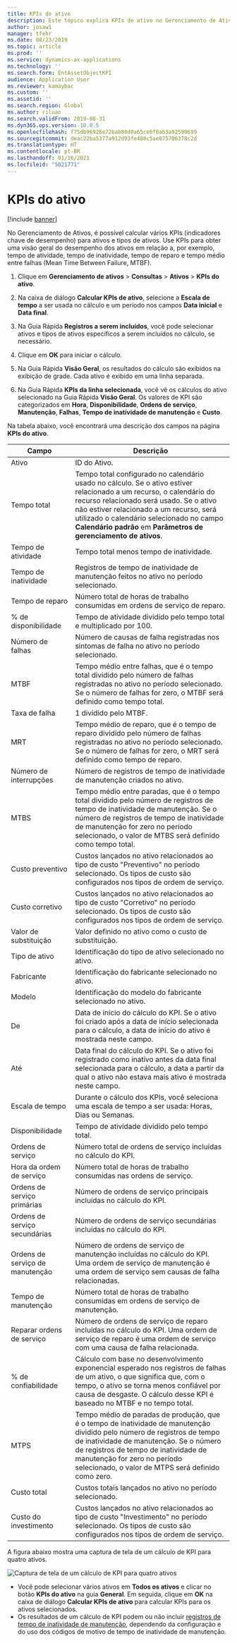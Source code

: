 ```yaml
---
title: KPIs do ativo
description: Este tópico explica KPIs de ativo no Gerenciamento de Ativos.
author: josaw1
manager: tfehr
ms.date: 08/23/2019
ms.topic: article
ms.prod: ''
ms.service: dynamics-ax-applications
ms.technology: ''
ms.search.form: EntAssetObjectKPI
audience: Application User
ms.reviewer: kamaybac
ms.custom: ''
ms.assetid: ''
ms.search.region: Global
ms.author: riluan
ms.search.validFrom: 2019-08-31
ms.dyn365.ops.version: 10.0.5
ms.openlocfilehash: f75db96926e72bab80d0a65ce6f0ab3a92590699
ms.sourcegitcommit: deac22ba5377a912d93fe408c5ae875706378c2d
ms.translationtype: HT
ms.contentlocale: pt-BR
ms.lasthandoff: 01/16/2021
ms.locfileid: "5021771"
---
```

# <a name="asset-kpis"></a>KPIs do ativo

[!include [banner](../../includes/banner.md)]

 

No Gerenciamento de Ativos, é possível calcular vários KPIs (indicadores chave de desempenho) para ativos e tipos de ativos. Use KPIs para obter uma visão geral do desempenho dos ativos em relação a, por exemplo, tempo de atividade, tempo de inatividade, tempo de reparo e tempo médio entre falhas (Mean Time Between Failure, MTBF).

1. Clique em **Gerenciamento de ativos** > **Consultas** > **Ativos** > **KPIs do ativo**.

2. Na caixa de diálogo **Calcular KPIs de ativo**, selecione a **Escala de tempo** a ser usada no cálculo e um período nos campos **Data inicial** e **Data final**. 

3. Na Guia Rápida **Registros a serem incluídos**, você pode selecionar ativos e tipos de ativos específicos a serem incluídos no cálculo, se necessário.

4. Clique em **OK** para iniciar o cálculo.

5. Na Guia Rápida **Visão Geral**, os resultados do cálculo são exibidos na exibição de grade. Cada ativo é exibido em uma linha separada.

6. Na Guia Rápida **KPIs da linha selecionada**, você vê os cálculos do ativo selecionado na Guia Rápida **Visão Geral**. Os valores de KPI são categorizados em **Hora**, **Disponibilidade**, **Ordens de serviço**, **Manutenção**, **Falhas**, **Tempo de inatividade de manutenção** e **Custo**.

Na tabela abaixo, você encontrará uma descrição dos campos na página **KPIs do ativo**.

| Campo                   | Descrição                                                                                                                                                                                                                                                                                           |
|-------------------------|-------------------------------------------------------------------------------------------------------------------------------------------------------------------------------------------------------------------------------------------------------------------------------------------------------|
| Ativo                   | ID do Ativo.                                                                                                                                                                                                                                                                                             |
| Tempo total              | Tempo total configurado no calendário usado no cálculo. Se o ativo estiver relacionado a um recurso, o calendário do recurso relacionado será usado. Se o ativo não estiver relacionado a um recurso, será utilizado o calendário selecionado no campo **Calendário padrão** em **Parâmetros de gerenciamento de ativos**. |
| Tempo de atividade                  | Tempo total menos tempo de inatividade.                                                                                                                                                                                                                                                                            |
| Tempo de inatividade                | Registros de tempo de inatividade de manutenção feitos no ativo no período selecionado.                                                                                                                                                                                                                              |
| Tempo de reparo             | Número total de horas de trabalho consumidas em ordens de serviço de reparo.                                                                                                                                                                                                                                            |
| % de disponibilidade          | Tempo de atividade dividido pelo tempo total e multiplicado por 100.                                                                                                                                                                                                                                                   |
| Número de falhas        | Número de causas de falha registradas nos sintomas de falha no ativo no período selecionado.                                                                                                                                                                                                             |
| MTBF                    | Tempo médio entre falhas, que é o tempo total dividido pelo número de falhas registradas no ativo no período selecionado. Se o número de falhas for zero, o MTBF será definido como tempo total.                                                                                                                   |
| Taxa de falha               | 1 dividido pelo MTBF.                                                                                                                                                                                                                                                                                    |
| MRT                     | Tempo médio de reparo, que é o tempo de reparo dividido pelo número de falhas registradas no ativo no período selecionado. Se o número de falhas for zero, o MRT será definido como tempo de reparo.                                                                                                                           |
| Número de interrupções         | Número de registros de tempo de inatividade de manutenção criados no ativo.                                                                                                                                                                                                                                     |
| MTBS                    | Tempo médio entre paradas, que é o tempo total dividido pelo número de registros de tempo de inatividade de manutenção. Se o número de registros de tempo de inatividade de manutenção for zero no período selecionado, o valor de MTBS será definido como tempo total.                                                                                      |
| Custo preventivo         | Custos lançados no ativo relacionados ao tipo de custo "Preventivo" no período selecionado. Os tipos de custo são configurados nos tipos de ordem de serviço.                                                                                                                                                                       |
| Custo corretivo         | Custos lançados no ativo relacionados ao tipo de custo "Corretivo" no período selecionado. Os tipos de custo são configurados nos tipos de ordem de serviço.                                                                                                                                                                       |
| Valor de substituição       | Valor definido no ativo como o custo de substituição.                                                                                                                                                                                                                                                  |
| Tipo de ativo             | Identificação do tipo de ativo selecionado no ativo.                                                                                                                                                                                                                                             |
| Fabricante           | Identificação do fabricante selecionado no ativo.                                                                                                                                                                                                                                                 |
| Modelo                   | Identificação do modelo do fabricante selecionado no ativo.                                                                                                                                                                                                                                           |
| De               | Data de início do cálculo do KPI. Se o ativo foi criado após a data de início selecionada para o cálculo, a data de início do ativo é mostrada neste campo.                                                                                                                                  |
| Até                 | Data final do cálculo do KPI. Se o ativo foi registrado como inativo antes da data final selecionada para o cálculo, a data a partir da qual o ativo não estava mais ativo é mostrada neste campo.                                                                                               |
| Escala de tempo              | Durante o cálculo dos KPIs, você seleciona uma escala de tempo a ser usada: Horas, Dias ou Semanas.                                                                                                                                                                                                            |
| Disponibilidade            | Tempo de atividade dividido pelo tempo total.                                                                                                                                                                                                                                                                         |
| Ordens de serviço             | Número total de ordens de serviço incluídas no cálculo do KPI.                                                                                                                                                                                                                                          |
| Hora da ordem de serviço         | Número total de horas de trabalho consumidas nas ordens de serviço.                                                                                                                                                                                                                                               |
| Ordens de serviço primárias     | Número de ordens de serviço principais incluídas no cálculo do KPI.                                                                                                                                                                                                                                        |
| Ordens de serviço secundárias   | Número de ordens de serviço secundárias incluídas no cálculo do KPI.                                                                                                                                                                                                                                      |
| Ordens de serviço de manutenção | Número de ordens de serviço de manutenção incluídas no cálculo do KPI. Uma ordem de serviço de manutenção é uma ordem de serviço sem causas de falha relacionadas.                                                                                                                                                             |
| Tempo de manutenção        | Número total de horas de trabalho consumidas em ordens de serviço de manutenção.                                                                                                                                                                                                                                       |
| Reparar ordens de serviço      | Número de ordens de serviço de reparo incluídas no cálculo do KPI. Uma ordem de serviço de reparo é uma ordem de serviço com uma causa de falha relacionada.                                                                                                                                                                        |
| % de confiabilidade           | Cálculo com base no desenvolvimento exponencial esperado nos registros de falhas de um ativo, o que significa que, com o tempo, o ativo se torna menos confiável por causa de desgaste. O cálculo desse KPI é baseado no MTBF e no tempo total.                                                            |
| MTPS                    | Tempo médio de paradas de produção, que é o tempo de inatividade de manutenção dividido pelo número de registros de tempo de inatividade de manutenção. Se o número de registros de tempo de inatividade de manutenção for zero no período selecionado, o valor de MTPS será definido como zero.                                                                               |
| Custo total              | Custos totais lançados no ativo no período selecionado.                                                                                                                                                                                                                                              |
| Custo do investimento         | Custos lançados no ativo relacionados ao tipo de custo "Investimento" no período selecionado. Os tipos de custo são configurados nos tipos de ordem de serviço.                                                                                                                                                                       |

A figura abaixo mostra uma captura de tela de um cálculo de KPI para quatro ativos.

![Captura de tela de um cálculo de KPI para quatro ativos](media/11-controlling-and-reporting.png)

- Você pode selecionar vários ativos em **Todos os ativos** e clicar no botão **KPIs do ativo** na guia **General**. Em seguida, clique em **OK** na caixa de diálogo **Calcular KPIs de ativo** para calcular KPIs para os ativos selecionados.  
- Os resultados de um cálculo de KPI podem ou não incluir [registros de tempo de inatividade de manutenção](../work-orders/maintenance-downtime.md), dependendo da configuração e do uso dos códigos de motivo de tempo de inatividade de manutenção. 

